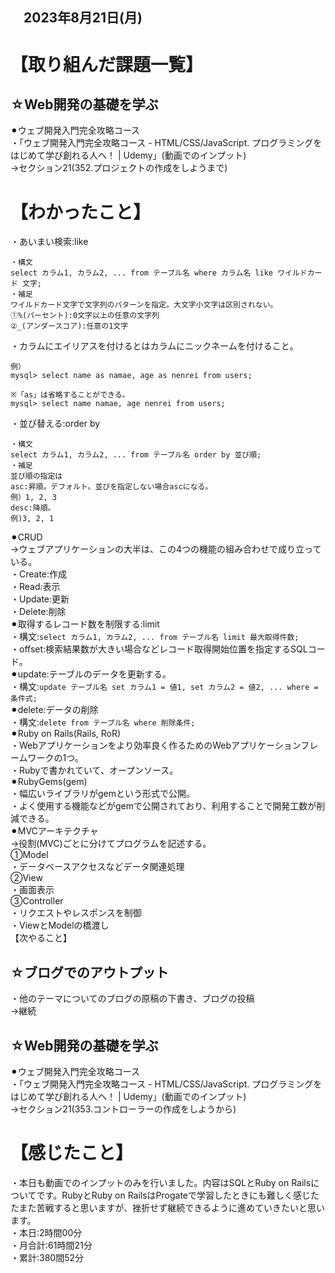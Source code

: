 ## 　2023年8月21日(月)
# 【取り組んだ課題一覧】
## ☆Web開発の基礎を学ぶ
⚫︎ウェブ開発入門完全攻略コース<br>
・「ウェブ開発入門完全攻略コース - HTML/CSS/JavaScript. プログラミングをはじめて学び創れる人へ！ | Udemy」(動画でのインプット)<br>
→セクション21(352.プロジェクトの作成をしようまで)<br>
# 【わかったこと】
・あいまい検索:like<br>
```
・構文
select カラム1, カラム2, ... from テーブル名 where カラム名 like ワイルドカード 文字;
・補足
ワイルドカード文字で文字列のパターンを指定。大文字小文字は区別されない。
①%(パーセント):0文字以上の任意の文字列
②_(アンダースコア):任意の1文字
```
・カラムにエイリアスを付けるとはカラムにニックネームを付けること。<br>
```
例）
mysql> select name as namae, age as nenrei from users;

※「as」は省略することができる。
mysql> select name namae, age nenrei from users;
```
・並び替える:order by<br>
```
・構文
select カラム1, カラム2, ... from テーブル名 order by 並び順;
・補足
並び順の指定は
asc:昇順。デフォルト。並びを指定しない場合ascになる。
例）1, 2, 3
desc:降順。
例)3, 2, 1
```
⚫︎CRUD<br>
→ウェブアプリケーションの大半は、この4つの機能の組み合わせで成り立っている。<br>
・Create:作成<br>
・Read:表示<br>
・Update:更新<br>
・Delete:削除<br>
⚫︎取得するレコード数を制限する:limit<br>
・構文:`select カラム1, カラム2, ... from テーブル名 limit 最大取得件数;`<br>
・offset:検索結果数が大きい場合などレコード取得開始位置を指定するSQLコード。<br>
⚫︎update:テーブルのデータを更新する。<br>
・構文:`update テーブル名 set カラム1 = 値1, set カラム2 = 値2, ... where = 条件式;`<br>
⚫︎delete:データの削除<br>
・構文:`delete from テーブル名 where 削除条件;`<br>
⚫︎Ruby on Rails(Rails, RoR)<br>
・Webアプリケーションをより効率良く作るためのWebアプリケーションフレームワークの1つ。<br>
・Rubyで書かれていて、オープンソース。<br>
⚫︎RubyGems(gem)<br>
・幅広いライブラリがgemという形式で公開。<br>
・よく使用する機能などがgemで公開されており、利用することで開発工数が削減できる。<br>
⚫︎MVCアーキテクチャ<br>
→役割(MVC)ごとに分けてプログラムを記述する。<br>
①Model<br>
・データベースアクセスなどデータ関連処理<br>
②View<br>
・画面表示<br>
③Controller<br>
・リクエストやレスポンスを制御<br>
・ViewとModelの橋渡し<br>
【次やること】
## ☆ブログでのアウトプット
・他のテーマについてのブログの原稿の下書き、ブログの投稿<br>
→継続<br>
## ☆Web開発の基礎を学ぶ
⚫︎ウェブ開発入門完全攻略コース<br>
・「ウェブ開発入門完全攻略コース - HTML/CSS/JavaScript. プログラミングをはじめて学び創れる人へ！ | Udemy」(動画でのインプット)<br>
→セクション21(353.コントローラーの作成をしようから)<br>
# 【感じたこと】
・本日も動画でのインプットのみを行いました。内容はSQLとRuby on Railsについてです。RubyとRuby on RailsはProgateで学習したときにも難しく感じたたまた苦戦すると思いますが、挫折せず継続できるように進めていきたいと思います。<br>
・本日:2時間00分<br>
・月合計:61時間21分<br>
・累計:380間52分<br>
